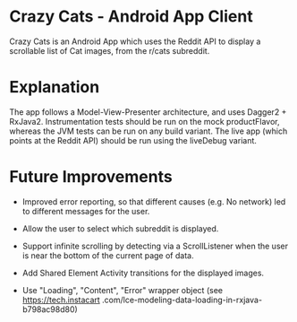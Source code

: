 Crazy Cats - Android App Client
======
Crazy Cats is an Android App which uses the Reddit API to display a scrollable list of Cat
images, from the r/cats subreddit.

Explanation
======
The app follows a Model-View-Presenter architecture, and uses Dagger2 + RxJava2.
Instrumentation tests should be run on the mock productFlavor, whereas the JVM tests can be run on
any build variant. The live app (which points at the Reddit API) should be run using the liveDebug
variant.


Future Improvements
======
- Improved error reporting, so that different causes (e.g. No network) led to different messages
for the user.
- Allow the user to select which subreddit is displayed.
- Support infinite scrolling by detecting via a ScrollListener when the user is near the bottom
of the current page of data.
- Add Shared Element Activity transitions for the displayed images.


- Use "Loading", "Content", "Error" wrapper object (see https://tech.instacart
.com/lce-modeling-data-loading-in-rxjava-b798ac98d80)